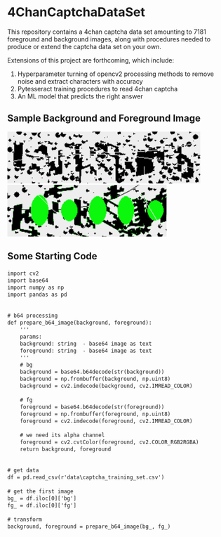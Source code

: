 # 4ChanCaptchaDataSet


This repository contains a 4chan captcha data set amounting to 7181 foreground and background images,
along with procedures needed to produce or extend the captcha data set on your own.

Extensions of this project are forthcoming, which include:

1. Hyperparameter turning of opencv2 processing methods to remove noise and extract characters with accuracy
2. Pytesseract training procedures to read 4chan captcha
3. An ML model that predicts the right answer


## Sample Background and Foreground Image

<img title="Background" alt="Background" src="/sample_images/background.png">

<img title="Foreground" alt="Foreground" src="/sample_images/foreground.png">


## Some Starting Code

```
import cv2
import base64
import numpy as np
import pandas as pd


# b64 processing
def prepare_b64_image(background, foreground):
    '''
    params:
    background: string  - base64 image as text
    foreground: string  - base64 image as text
    '''
    # bg
    background = base64.b64decode(str(background))
    background = np.frombuffer(background, np.uint8)
    background = cv2.imdecode(background, cv2.IMREAD_COLOR)

    # fg
    foreground = base64.b64decode(str(foreground))
    foreground = np.frombuffer(foreground, np.uint8)
    foreground = cv2.imdecode(foreground, cv2.IMREAD_COLOR)

    # we need its alpha channel
    foreground = cv2.cvtColor(foreground, cv2.COLOR_RGB2RGBA)
    return background, foreground


# get data
df = pd.read_csv(r'data\captcha_training_set.csv')

# get the first image
bg_ = df.iloc[0]['bg']
fg_ = df.iloc[0]['fg']

# transform
background, foreground = prepare_b64_image(bg_, fg_)
```
